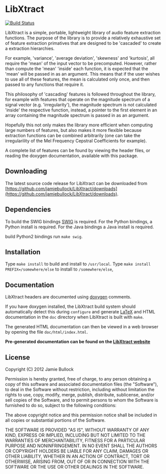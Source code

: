 # LibXtract

[![Build Status](https://travis-ci.org/jamiebullock/LibXtract.png?branch=master)](https://travis-ci.org/jamiebullock/LibXtract)

LibXtract is a simple, portable, lightweight library of audio feature extraction functions. The purpose of the library is to provide a relatively exhaustive set of feature extraction primatives that are designed to be 'cascaded' to create a extraction hierarchies.

For example, 'variance', 'average deviation', 'skewness' and 'kurtosis', all require the 'mean' of the input vector to be precomputed. However, rather than compute the 'mean' 'inside' each function, it is expected that the 'mean' will be passed in as an argument. This means that if the user wishes to use all of these features, the mean is calculated only once, and then passed to any functions that require it.

This philosophy of 'cascading' features is followed throughout the library, for example with features that operate on the magnitude spectrum of a signal vector (e.g. 'irregularity'), the magnitude spectrum is not calculated 'inside' the respective function, instead, a pointer to the first element in an array containing the magnitude spectrum is passed in as an argument.

Hopefully this not only makes the library more efficient when computing large numbers of features, but also makes it more flexible because extraction functions can be combined arbitrarily (one can take the irregularility of the Mel Frequency Cepstral Coefficients for example).

A complete list of features can be found by viewing the header files, or reading the doxygen documentation, available with this package.

## Downloading

The latest source code release for LibXtract can be downloaded from [https://github.com/jamiebullock/LibXtract/downloads](https://github.com/jamiebullock/LibXtract/downloads).

## Dependencies

To build the SWIG bindings [SWIG]() is required. For the Python bindings, a Python install is required. For the Java bindings a Java install is required.

build Python2 bindings run `make swig`.

## Installation

Type `make install` to build and install to `/usr/local`. Type `make install PREFIX=/somewhere/else` to install to `/somewhere/else`,


## Documentation

LibXtract headers are documented using [doxygen](http://www.stack.nl/~dimitri/doxygen/) comments.

If you have doxygen installed, the LibXtract build system should automatically detect this during `configure` and generate [LaTeX](http://www.latex-project.org) and HTML documentation in the `doc` directory when LibXtract is built with `make`.

The generated HTML documentation can then be viewed in a web browser by opening the file `doc/html/index.html`.

**Pre-generated documentation can be found on the [LibXtract website](http://jamiebullock.github.io/LibXtract/documentation)**


## License 

Copyright (C) 2012 Jamie Bullock

Permission is hereby granted, free of charge, to any person obtaining a copy
of this software and associated documentation files (the "Software"), to
deal in the Software without restriction, including without limitation the
rights to use, copy, modify, merge, publish, distribute, sublicense, and/or
sell copies of the Software, and to permit persons to whom the Software is
furnished to do so, subject to the following conditions:

The above copyright notice and this permission notice shall be included in
all copies or substantial portions of the Software.

THE SOFTWARE IS PROVIDED "AS IS", WITHOUT WARRANTY OF ANY KIND, EXPRESS OR
IMPLIED, INCLUDING BUT NOT LIMITED TO THE WARRANTIES OF MERCHANTABILITY,
FITNESS FOR A PARTICULAR PURPOSE AND NONINFRINGEMENT. IN NO EVENT SHALL THE
AUTHORS OR COPYRIGHT HOLDERS BE LIABLE FOR ANY CLAIM, DAMAGES OR OTHER
LIABILITY, WHETHER IN AN ACTION OF CONTRACT, TORT OR OTHERWISE, ARISING
FROM, OUT OF OR IN CONNECTION WITH THE SOFTWARE OR THE USE OR OTHER DEALINGS
IN THE SOFTWARE.


